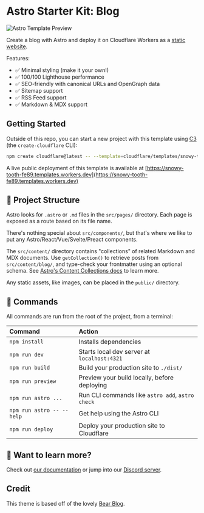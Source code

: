# Astro Starter Kit: Blog

![Astro Template Preview](https://github.com/withastro/astro/assets/2244813/ff10799f-a816-4703-b967-c78997e8323d)

<!-- dash-content-start -->

Create a blog with Astro and deploy it on Cloudflare Workers as a [static website](https://developers.cloudflare.com/workers/static-assets/).

Features:

- ✅ Minimal styling (make it your own!)
- ✅ 100/100 Lighthouse performance
- ✅ SEO-friendly with canonical URLs and OpenGraph data
- ✅ Sitemap support
- ✅ RSS Feed support
- ✅ Markdown & MDX support

<!-- dash-content-end -->

## Getting Started

Outside of this repo, you can start a new project with this template using [C3](https://developers.cloudflare.com/pages/get-started/c3/) (the `create-cloudflare` CLI):

```bash
npm create cloudflare@latest -- --template=cloudflare/templates/snowy-tooth-fe89
```

A live public deployment of this template is available at [https://snowy-tooth-fe89.templates.workers.dev](https://snowy-tooth-fe89.templates.workers.dev)

## 🚀 Project Structure

Astro looks for `.astro` or `.md` files in the `src/pages/` directory. Each page is exposed as a route based on its file name.

There's nothing special about `src/components/`, but that's where we like to put any Astro/React/Vue/Svelte/Preact components.

The `src/content/` directory contains "collections" of related Markdown and MDX documents. Use `getCollection()` to retrieve posts from `src/content/blog/`, and type-check your frontmatter using an optional schema. See [Astro's Content Collections docs](https://docs.astro.build/en/guides/content-collections/) to learn more.

Any static assets, like images, can be placed in the `public/` directory.

## 🧞 Commands

All commands are run from the root of the project, from a terminal:

| Command                   | Action                                           |
| :------------------------ | :----------------------------------------------- |
| `npm install`             | Installs dependencies                            |
| `npm run dev`             | Starts local dev server at `localhost:4321`      |
| `npm run build`           | Build your production site to `./dist/`          |
| `npm run preview`         | Preview your build locally, before deploying     |
| `npm run astro ...`       | Run CLI commands like `astro add`, `astro check` |
| `npm run astro -- --help` | Get help using the Astro CLI                     |
| `npm run deploy`          | Deploy your production site to Cloudflare        |

## 👀 Want to learn more?

Check out [our documentation](https://docs.astro.build) or jump into our [Discord server](https://astro.build/chat).

## Credit

This theme is based off of the lovely [Bear Blog](https://github.com/HermanMartinus/bearblog/).
